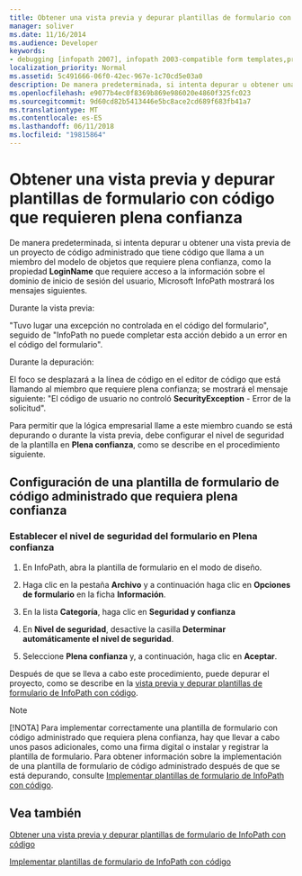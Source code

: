 ```yaml
---
title: Obtener una vista previa y depurar plantillas de formulario con código que requieren plena confianza
manager: soliver
ms.date: 11/16/2014
ms.audience: Developer
keywords:
- debugging [infopath 2007], infopath 2003-compatible form templates,previewing InfoPath 2003-compatible form templates,form templates [InfoPath 2007], previewing 2003-compatible,form templates [InfoPath 2007], debugging 2003-compatible,debugging InfoPath 2003-compatible form templates
localization_priority: Normal
ms.assetid: 5c491666-06f0-42ec-967e-1c70cd5e03a0
description: De manera predeterminada, si intenta depurar u obtener una vista previa de un proyecto de código administrado que tiene código que llama a un miembro del modelo de objetos que requiere plena confianza, como la propiedad LoginName que requiere acceso a la información sobre el dominio de inicio de sesión del usuario, Microsoft InfoPath mostrará los mensajes siguientes.
ms.openlocfilehash: e9077b4ec0f8369b869e986020e4860f325fc023
ms.sourcegitcommit: 9d60cd82b5413446e5bc8ace2cd689f683fb41a7
ms.translationtype: MT
ms.contentlocale: es-ES
ms.lasthandoff: 06/11/2018
ms.locfileid: "19815864"
---
```

# <a name="preview-and-debug-form-templates-that-require-full-trust"></a>Obtener una vista previa y depurar plantillas de formulario con código que requieren plena confianza

De manera predeterminada, si intenta depurar u obtener una vista previa de un proyecto de código administrado que tiene código que llama a un miembro del modelo de objetos que requiere plena confianza, como la propiedad **LoginName** que requiere acceso a la información sobre el dominio de inicio de sesión del usuario, Microsoft InfoPath mostrará los mensajes siguientes. 
  
Durante la vista previa:
  
"Tuvo lugar una excepción no controlada en el código del formulario", seguido de "InfoPath no puede completar esta acción debido a un error en el código del formulario".
  
Durante la depuración:
  
El foco se desplazará a la línea de código en el editor de código que está llamando al miembro que requiere plena confianza; se mostrará el mensaje siguiente: "El código de usuario no controló **SecurityException** - Error de la solicitud". 
  
Para permitir que la lógica empresarial llame a este miembro cuando se está depurando o durante la vista previa, debe configurar el nivel de seguridad de la plantilla en **Plena confianza**, como se describe en el procedimiento siguiente. 
  
## <a name="configuring-a-managed-code-form-template-that-requires-full-trust"></a>Configuración de una plantilla de formulario de código administrado que requiera plena confianza

### <a name="set-your-forms-security-level-to-full-trust"></a>Establecer el nivel de seguridad del formulario en Plena confianza

1. En InfoPath, abra la plantilla de formulario en el modo de diseño.
    
2. Haga clic en la pestaña **Archivo** y a continuación haga clic en **Opciones de formulario** en la ficha **Información**. 
    
3. En la lista **Categoría**, haga clic en **Seguridad y confianza**
    
4. En **Nivel de seguridad**, desactive la casilla **Determinar automáticamente el nivel de seguridad**.
    
5. Seleccione **Plena confianza** y, a continuación, haga clic en **Aceptar**.
    
Después de que se lleva a cabo este procedimiento, puede depurar el proyecto, como se describe en la [vista previa y depurar plantillas de formulario de InfoPath con código](how-to-preview-and-debug-infopath-form-templates-with-code.md).
  
> [!NOTE]
> [!NOTA] Para implementar correctamente una plantilla de formulario con código administrado que requiera plena confianza, hay que llevar a cabo unos pasos adicionales, como una firma digital o instalar y registrar la plantilla de formulario. Para obtener información sobre la implementación de una plantilla de formulario de código administrado después de que se está depurando, consulte [Implementar plantillas de formulario de InfoPath con código](how-to-deploy-infopath-form-templates-with-code.md). 
  
## <a name="see-also"></a>Vea también



[Obtener una vista previa y depurar plantillas de formulario de InfoPath con código](how-to-preview-and-debug-infopath-form-templates-with-code.md)
  
[Implementar plantillas de formulario de InfoPath con código](how-to-deploy-infopath-form-templates-with-code.md)

